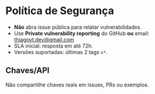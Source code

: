 # Política de Segurança

- **Não** abra issue pública para relatar vulnerabilidades.
- Use **Private vulnerability reporting** do GitHub **ou** email: thiagovt.dev@gmail.com
- SLA inicial: resposta em até 72h.
- Versões suportadas: últimas 2 tags `v*`.

## Chaves/API
Não compartilhe chaves reais em issues, PRs ou exemplos.

